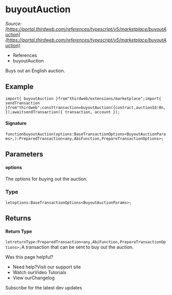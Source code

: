 # buyoutAuction

*Source: [https://portal.thirdweb.com/references/typescript/v5/marketplace/buyoutAuction](https://portal.thirdweb.com/references/typescript/v5/marketplace/buyoutAuction)*

* References
* buyoutAuction

Buys out an English auction.

## Example

`import{ buyoutAuction }from"thirdweb/extensions/marketplace";import{ sendTransaction }from"thirdweb";consttransaction=buyoutAuction({contract,auctionId:0n,});awaitsendTransaction({ transaction, account });`
#### Signature

`functionbuyoutAuction(options:BaseTransactionOptions<BuyoutAuctionParams>,):PreparedTransaction<any,AbiFunction,PrepareTransactionOptions>;`
## Parameters

#### options

The options for buying out the auction.

### Type

`letoptions:BaseTransactionOptions<BuyoutAuctionParams>;`
## Returns

#### Return Type

`letreturnType:PreparedTransaction<any,AbiFunction,PrepareTransactionOptions>;`A transaction that can be sent to buy out the auction.

Was this page helpful?

* Need help?Visit our support site
* Watch ourVideo Tutorials
* View ourChangelog

Subscribe for the latest dev updates

